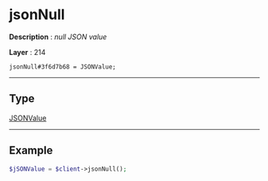 # jsonNull

**Description** : *null JSON value*

**Layer** : 214

```tl
jsonNull#3f6d7b68 = JSONValue;
```

---

## Type

[JSONValue](type/JSONValue)

---

## Example

```php
$jSONValue = $client->jsonNull();
```